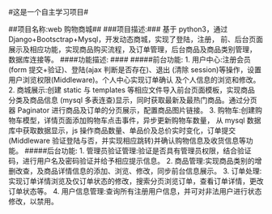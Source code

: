 #这是一个自主学习项目#

##项目名称:web 购物商城##
###项目描述:###
    基于 python3，通过 Django+Bootsctrap+Mysql，开发动态商城，实现了登陆，注册， 前、后台页面展示及相应功能，实现商品购买流程，及订单管理，后台商品及商品类别管理， 数据库连接等。
####功能描述: ####
    #####前台功能:
        1. 用户中心:注册会员(form 提交+验证)、登陆(ajax 判断是否存在)、退出 (清除 session)等操作，设置用户浏览权限(Middleware)。个人中心实现订单确认 及个人信息的浏览和修改。
        2. 商城展示:创建 static 与 templates 等相应文件导入前台页面模板，实现商品 分类及商品信息 (mysql 多表连查)显示，同时获取最新及最热门商品。通过分页器 Paginator 进行商品及订单的分页展示，配置商品图片链接。
        3. 购物车:创建购物车模型，详情页面添加购物车点击事件，异步更新购物车数量， 从 mysql 数据库中获取数据显示，js 操作商品数量、单品价及总价实时变化，订单提交 (Middleware 验证登陆与否，并实现相应跳转)并确认购物信息及收货信息等功能。
    #####后台功能:
        1. 管理员验证管理:验证是否具有管理员权限，结合验证码，进行用户名及密码验证并给予相应提示信息。
        2. 商品管理:实现商品类别的增删改查，及商品详情信息的添加、浏览、修改，同步前台信息展示。
        3. 订单处理:实现订单详情浏览及仅订单状态的修改，搜索分页浏览订单，查看订单详情，更改订单状态等。
        4. 用户信息管理:查询所有注册用户信息，并可对非法用户进行状态修改，以禁用。